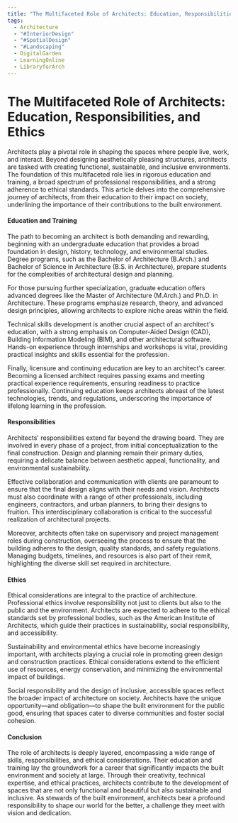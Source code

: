 ```yaml
---
title: "The Multifaceted Role of Architects: Education, Responsibilities, and Ethics"
tags:
  - Architecture
  - "#InteriorDesign"
  - "#SpatialDesign"
  - "#Landscaping"
  - DigitalGarden
  - LearningOnline
  - LibraryforArch
---
```

# The Multifaceted Role of Architects: Education, Responsibilities, and Ethics

Architects play a pivotal role in shaping the spaces where people live, work, and interact. Beyond designing aesthetically pleasing structures, architects are tasked with creating functional, sustainable, and inclusive environments. The foundation of this multifaceted role lies in rigorous education and training, a broad spectrum of professional responsibilities, and a strong adherence to ethical standards. This article delves into the comprehensive journey of architects, from their education to their impact on society, underlining the importance of their contributions to the built environment.

#### Education and Training

The path to becoming an architect is both demanding and rewarding, beginning with an undergraduate education that provides a broad foundation in design, history, technology, and environmental studies. Degree programs, such as the Bachelor of Architecture (B.Arch.) and Bachelor of Science in Architecture (B.S. in Architecture), prepare students for the complexities of architectural design and planning.

For those pursuing further specialization, graduate education offers advanced degrees like the Master of Architecture (M.Arch.) and Ph.D. in Architecture. These programs emphasize research, theory, and advanced design principles, allowing architects to explore niche areas within the field.

Technical skills development is another crucial aspect of an architect's education, with a strong emphasis on Computer-Aided Design (CAD), Building Information Modeling (BIM), and other architectural software. Hands-on experience through internships and workshops is vital, providing practical insights and skills essential for the profession.

Finally, licensure and continuing education are key to an architect's career. Becoming a licensed architect requires passing exams and meeting practical experience requirements, ensuring readiness to practice professionally. Continuing education keeps architects abreast of the latest technologies, trends, and regulations, underscoring the importance of lifelong learning in the profession.

#### Responsibilities

Architects' responsibilities extend far beyond the drawing board. They are involved in every phase of a project, from initial conceptualization to the final construction. Design and planning remain their primary duties, requiring a delicate balance between aesthetic appeal, functionality, and environmental sustainability.

Effective collaboration and communication with clients are paramount to ensure that the final design aligns with their needs and vision. Architects must also coordinate with a range of other professionals, including engineers, contractors, and urban planners, to bring their designs to fruition. This interdisciplinary collaboration is critical to the successful realization of architectural projects.

Moreover, architects often take on supervisory and project management roles during construction, overseeing the process to ensure that the building adheres to the design, quality standards, and safety regulations. Managing budgets, timelines, and resources is also part of their remit, highlighting the diverse skill set required in architecture.

#### Ethics

Ethical considerations are integral to the practice of architecture. Professional ethics involve responsibility not just to clients but also to the public and the environment. Architects are expected to adhere to the ethical standards set by professional bodies, such as the American Institute of Architects, which guide their practices in sustainability, social responsibility, and accessibility.

Sustainability and environmental ethics have become increasingly important, with architects playing a crucial role in promoting green design and construction practices. Ethical considerations extend to the efficient use of resources, energy conservation, and minimizing the environmental impact of buildings.

Social responsibility and the design of inclusive, accessible spaces reflect the broader impact of architecture on society. Architects have the unique opportunity—and obligation—to shape the built environment for the public good, ensuring that spaces cater to diverse communities and foster social cohesion.

#### Conclusion

The role of architects is deeply layered, encompassing a wide range of skills, responsibilities, and ethical considerations. Their education and training lay the groundwork for a career that significantly impacts the built environment and society at large. Through their creativity, technical expertise, and ethical practices, architects contribute to the development of spaces that are not only functional and beautiful but also sustainable and inclusive. As stewards of the built environment, architects bear a profound responsibility to shape our world for the better, a challenge they meet with vision and dedication.